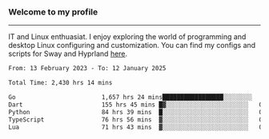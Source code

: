 ### Welcome to my profile

---

IT and Linux enthuasiat. I enjoy exploring the world of programming and desktop Linux configuring and customization. You can find my configs and scripts for Sway and Hyprland [here](https://github.com/uroborosq/mess-of-linux-configurations).

<!-- <div display="block">
 	<img align="left" width="48%" alt="isocalendar" src=".github/metrics/isocalendar_metrics.svg" />
	<img align="center" width="48%" alt="contributions" src=".github/metrics/contributions_metrics.svg" />
	<img align="center" alt="languages" src=".github/metrics/languages_metrics.svg" />
</div> -->

<!-- ![](https://komarev.com/ghpvc/?username=uroborosq&color=success&style=flat-square) -->
<!-- [](https://img.shields.io/github/last-commit/uroborosq/uroborosq?label=Profile%20updated&style=flat-square) -->

<!--START_SECTION:waka-->

```txt
From: 13 February 2023 - To: 12 January 2025

Total Time: 2,430 hrs 14 mins

Go                        1,657 hrs 24 mins█████████████████░░░░░░░░   67.54 %
Dart                      155 hrs 45 mins █▓░░░░░░░░░░░░░░░░░░░░░░░   06.35 %
Python                    84 hrs 39 mins  █░░░░░░░░░░░░░░░░░░░░░░░░   03.45 %
TypeScript                76 hrs 56 mins  ▓░░░░░░░░░░░░░░░░░░░░░░░░   03.14 %
Lua                       71 hrs 43 mins  ▓░░░░░░░░░░░░░░░░░░░░░░░░   02.92 %
```

<!--END_SECTION:waka-->
